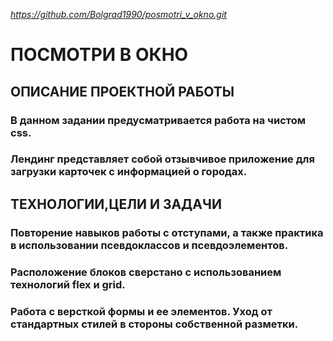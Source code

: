 *https://github.com/Bolgrad1990/posmotri_v_okno.git*

# ПОСМОТРИ В ОКНО
## ОПИСАНИЕ ПРОЕКТНОЙ РАБОТЫ
### В данном задании предусматривается работа на чистом css.
### Лендинг представляет собой отзывчивое приложение для загрузки карточек с информацией о городах.

## ТЕХНОЛОГИИ,ЦЕЛИ И ЗАДАЧИ
### Повторение навыков работы с отступами, а также практика в использовании псевдоклассов и псевдоэлементов.
### Расположение блоков сверстано с использованием технологий flex и grid.
### Работа с версткой формы и ее элементов. Уход от стандартных стилей в стороны собственной разметки.